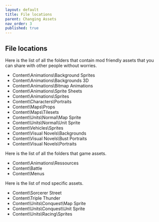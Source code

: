 ```yaml
---
layout: default
title: File locations
parent: Changing Assets
nav_order: 3
published: true
---
```


## File locations

Here is the list of all the folders that contain mod friendly assets that you can share with other people without worries.

- Content\Animations\Background Sprites
- Content\Animations\Backgrounds 3D
- Content\Animations\Bitmap Animations
- Content\Animations\Sprite Sheets
- Content\Animations\Sprites
- Content\Characters\Portraits
- Content\Maps\Props
- Content\Maps\Tilesets
- Content\Units\Normal\Map Sprite
- Content\Units\Normal\Unit Sprite
- Content\Vehicles\Sprites
- Content\Visual Novels\Backgrounds
- Content\Visual Novels\Bust Portraits
- Content\Visual Novels\Portraits

Here is the list of all the folders that game assets.

- Content\Animations\Ressources
- Content\Battle
- Content\Menus

Here is the list of mod specific assets.

- Content\Sorcerer Street
- Content\Triple Thunder
- Content\Units\Conquest\Map Sprite
- Content\Units\Conquest\Unit Sprite
- Content\Units\Racing\Sprites